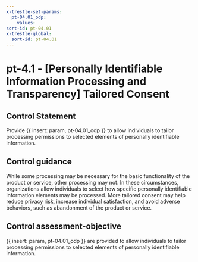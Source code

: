 ```yaml
---
x-trestle-set-params:
  pt-04.01_odp:
    values:
sort-id: pt-04.01
x-trestle-global:
  sort-id: pt-04.01
---
```


# pt-4.1 - \[Personally Identifiable Information Processing and Transparency\] Tailored Consent

## Control Statement

Provide {{ insert: param, pt-04.01_odp }} to allow individuals to tailor processing permissions to selected elements of personally identifiable information.

## Control guidance

While some processing may be necessary for the basic functionality of the product or service, other processing may not. In these circumstances, organizations allow individuals to select how specific personally identifiable information elements may be processed. More tailored consent may help reduce privacy risk, increase individual satisfaction, and avoid adverse behaviors, such as abandonment of the product or service.

## Control assessment-objective

{{ insert: param, pt-04.01_odp }} are provided to allow individuals to tailor processing permissions to selected elements of personally identifiable information.
